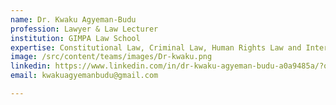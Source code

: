 ```yaml
---
name: Dr. Kwaku Agyeman-Budu
profession: Lawyer & Law Lecturer
institution: GIMPA Law School 
expertise: Constitutional Law, Criminal Law, Human Rights Law and International Law
image: /src/content/teams/images/Dr-kwaku.png
linkedin: https://www.linkedin.com/in/dr-kwaku-agyeman-budu-a0a9485a/?originalSubdomain=gh
email: kwakuagyemanbudu@gmail.com

---
```


